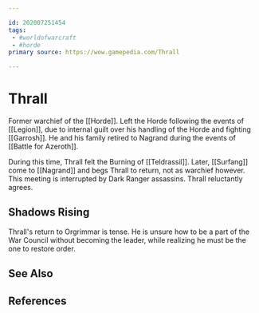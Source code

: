 ```yaml
---

id: 202007251454
tags:
 - #worldofwarcraft
 - #horde
primary source: https://wow.gamepedia.com/Thrall

---
```


# Thrall
Former warchief of the [[Horde]]. Left the Horde following the events of [[Legion]], due to internal guilt over his handling of the Horde and fighting [[Garrosh]]. He and his family retired to Nagrand during the events of [[Battle for Azeroth]].

During this time, Thrall felt the Burning of [[Teldrassil]]. Later, [[Surfang]] come to [[Nagrand]] and begs Thrall to return, not as warchief however. This meeting is interrupted by Dark Ranger assassins. Thrall reluctantly agrees.

## Shadows Rising
Thrall's return to Orgrimmar is tense. He is unsure how to be a part of the War Council without becoming the leader, while realizing he must be the one to restore order.


## See Also

## References

